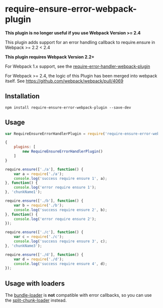 # require-ensure-error-webpack-plugin

**This plugin is no longer useful if you use Webpack Version >= 2.4**

This plugin adds support for an error handling callback to require.ensure in Webpack >= 2.2 < 2.4

**This plugin requires Webpack Version 2.2+**

For Webpack 1.x support, see the [require-error-handler-webpack-plugin](https://github.com/richardscarrott/require-error-handler-webpack-plugin/blob/master/src/BundleLoader.js)

For Webpack >= 2.4, the logic of this Plugin has been merged into webpack itself. See https://github.com/webpack/webpack/pull/4069

## Installation

``` shell
npm install require-ensure-error-webpack-plugin --save-dev
```

## Usage

```javascript
var RequireEnsureErrorHandlerPlugin = require('require-ensure-error-webpack-plugin');

{
	plugins: [
		new RequireEnsureErrorHandlerPlugin()
	]
}
```

```javascript
require.ensure(['./a'], function() {
	var a = require('./a');
    console.log('success require ensure 1', a);
}, function() {
    console.log('error require ensure 1');
}, 'chunkName1');

require.ensure(['./b'], function() {
	var b = require('./b');
    console.log('success require ensure 2', b);
}, function() {
    console.log('error require ensure 2');
});

require.ensure(['./c'], function() {
	var c = require('./c');
    console.log('success require ensure 3', c);
}, 'chunkName3');

require.ensure(['./d'], function() {
	var d = require('./d');
    console.log('success require ensure 4', d);
});
```

## Usage with loaders

The [bundle-loader](https://github.com/webpack/bundle-loader) is **not** compatible with error callbacks,
so you can use the [split-chunk-loader](https://github.com/jharris4/split-chunk-loader) instead.
